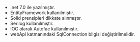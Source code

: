 - .net 7.0 ile yazılmıştır.
- EntityFramework kullanılmıştır.
- Solid prensipleri dikkate alınmıştır.
- Serilog kullanılmıştır.
- IOC olarak Autofac kullanılmıştır.
- webApi katmanındaki SqlConnection bilgisi değiştirilmelidir.
